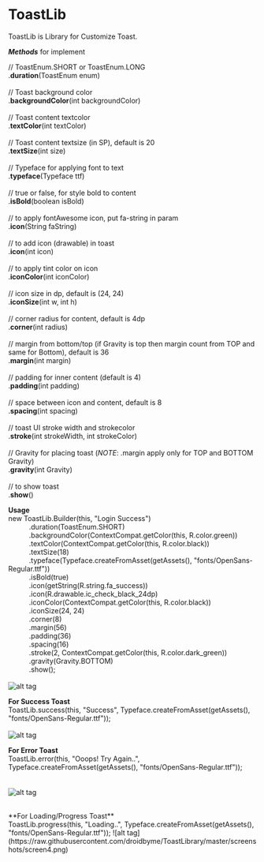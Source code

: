 # **ToastLib**

ToastLib is Library for Customize Toast.

**_Methods_** for implement

  // ToastEnum.SHORT or ToastEnum.LONG
  <br /> 
  .**duration**(ToastEnum enum)
    <br /> <br /> 
  // Toast background color
  <br /> 
  .**backgroundColor**(int backgroundColor)
 <br /> <br /> 
  // Toast content textcolor
  <br /> 
  .**textColor**(int textColor)
  <br /> <br /> 
  // Toast content textsize (in SP), default is 20
  <br /> 
  .**textSize**(int size)
  <br /> <br /> 
  // Typeface for applying font to text
  <br /> 
  .**typeface**(Typeface ttf)
  <br /> <br /> 
  // true or false, for style bold to content
  <br /> 
  .**isBold**(boolean isBold)
  <br /> <br /> 
  // to apply fontAwesome icon, put fa-string in param
  <br /> 
  .**icon**(String faString)
  <br /> <br /> 
  // to add icon (drawable) in toast
  <br /> 
  .**icon**(int icon)
  <br />  <br /> 
  // to apply tint color on icon
  <br /> 
  .**iconColor**(int iconColor)
  <br /> <br /> 
  // icon size in dp, default is (24, 24)
  <br /> 
  .**iconSize**(int w, int h)
  <br /> <br />
  // corner radius for content, default is 4dp
  <br /> 
  .**corner**(int radius)
  <br /> <br />
  // margin from bottom/top (if Gravity is top then margin count from TOP and same for Bottom), default is 36
  <br /> 
  .**margin**(int margin)
  <br /> <br /> 
  // padding for inner content (default is 4)
  <br /> 
  .**padding**(int padding)
  <br /> <br />
  // space between icon and content, default is 8
  <br /> 
  .**spacing**(int spacing)
  <br /> <br /> 
  // toast UI stroke width and strokecolor
  <br /> 
  .**stroke**(int strokeWidth, int strokeColor)
  <br /> <br /> 
  // Gravity for placing toast (_NOTE_: .margin apply only for TOP and BOTTOM Gravity)
  <br /> 
  .**gravity**(int Gravity)
  <br /> <br /> 
  // to show toast
  <br /> 
  .**show**()

**Usage**
<br />
 new ToastLib.Builder(this, "Login Success")<br />
                 &emsp;&emsp;&emsp;.duration(ToastEnum.SHORT)<br />
                 &emsp;&emsp;&emsp;.backgroundColor(ContextCompat.getColor(this, R.color.green))<br />
                 &emsp;&emsp;&emsp;.textColor(ContextCompat.getColor(this, R.color.black))<br />
                 &emsp;&emsp;&emsp;.textSize(18)<br />
                 &emsp;&emsp;&emsp;.typeface(Typeface.createFromAsset(getAssets(), "fonts/OpenSans-Regular.ttf"))<br />
                 &emsp;&emsp;&emsp;.isBold(true)<br />
                 &emsp;&emsp;&emsp;.icon(getString(R.string.fa_success))<br />
                 &emsp;&emsp;&emsp;.icon(R.drawable.ic_check_black_24dp)<br />
                 &emsp;&emsp;&emsp;.iconColor(ContextCompat.getColor(this, R.color.black))<br />
                 &emsp;&emsp;&emsp;.iconSize(24, 24)<br />
                 &emsp;&emsp;&emsp;.corner(8)<br />
                 &emsp;&emsp;&emsp;.margin(56)<br />
                 &emsp;&emsp;&emsp;.padding(36)<br />
                 &emsp;&emsp;&emsp;.spacing(16)<br />
                 &emsp;&emsp;&emsp;.stroke(2, ContextCompat.getColor(this, R.color.dark_green))<br />
                 &emsp;&emsp;&emsp;.gravity(Gravity.BOTTOM)<br />
                 &emsp;&emsp;&emsp;.show();
<br /> <br />
![alt tag](https://raw.githubusercontent.com/droidbyme/ToastLibrary/master/screenshots/screen1.png)
 <br />

**For Success Toast** <br />
ToastLib.success(this, "Success", Typeface.createFromAsset(getAssets(), "fonts/OpenSans-Regular.ttf"));
 <br /> <br />
![alt tag](https://raw.githubusercontent.com/droidbyme/ToastLibrary/master/screenshots/screen2.png)

**For Error Toast** <br />
ToastLib.error(this, "Ooops! Try Again..", Typeface.createFromAsset(getAssets(), "fonts/OpenSans-Regular.ttf"));
 <br /> <br />
 <br />
![alt tag](https://raw.githubusercontent.com/droidbyme/ToastLibrary/master/screenshots/screen3.png)

 <br />
 **For Loading/Progress Toast** <br />
 ToastLib.progress(this, "Loading..", Typeface.createFromAsset(getAssets(), "fonts/OpenSans-Regular.ttf"));
![alt tag](https://raw.githubusercontent.com/droidbyme/ToastLibrary/master/screenshots/screen4.png)
 <br /> <br />